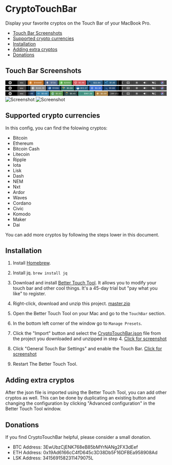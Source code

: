 # CryptoTouchBar

Display your favorite cryptos on the Touch Bar of your MacBook Pro.


- [Touch Bar Screenshots](#touch-bar-screenshots)
- [Supported crypto currencies](#supported-crypto-currencies)
- [Installation](#installation)
- [Adding extra cryptos](#adding-extra-cryptos)
- [Donations](#donations)


## Touch Bar Screenshots

![Screenshot](screenshots/coins1.png)
![Screenshot](screenshots/coins2.png)
![Screenshot](screenshots/coins3.png)
![Screenshot](screenshots/coins_progress.png)
![Screenshot](screenshots/BTC_progress.png)


## Supported crypto currencies

In this config, you can find the folowing cryptos:
- Bitcoin
- Ethereum
- Bitcoin Cash
- Litecoin
- Ripple
- Iota
- Lisk
- Dash
- NEM
- Nxt
- Ardor
- Waves
- Cordano
- Civic
- Komodo
- Maker
- Dai

You can add more cryptos by following the steps lower in this document.


## Installation

1. Install [Homebrew](https://brew.sh).

2. Install jq.
```brew install jq```

3. Download and install [Better Touch Tool](https://www.boastr.net/downloads/). It allows you to modify your touch bar and other cool things. It's a 45-day trial but "pay what you like" to register.

4. Right-click, download and unzip this project. [master.zip](https://github.com/iOlivier/CryptoTouchBar/archive/master.zip)

5. Open the Better Touch Tool on your Mac and go to the `TouchBar` section.

6. In the bottom left corner of the window go to `Manage Presets`.

7. Click the "Import" button and select the [CryptoTouchBar.json](https://raw.githubusercontent.com/iOlivier/CryptoTouchBar/master/CryptoTouchBar.json) file from the project you downloaded and unzipped in step 4.
    [Click for screenshot](screenshots/installStep7.png)

8. Click "General Touch Bar Settings" and enable the Touch Bar.
    [Click for screenshot](screenshots/installStep8.png)

9. Restart The Better Touch Tool.


## Adding extra cryptos

After the json file is imported using the Better Touch Tool, you can add other cryptos as well. This can be done by duplicating an existing button and changing the configuration by clicking "Advanced configuration" in the Better Touch Tool window.


## Donations

If you find CryptoTouchBar helpful, please consider a small donation.

- BTC Address: 3EwUbzCjENK768eB85bMYrNANg2FX3dEef
- ETH Address: 0x19Ad6166cC4fD645c3D38Db5F16DFBEa958908Ad
- LSK Address: 3415691582311479075L
